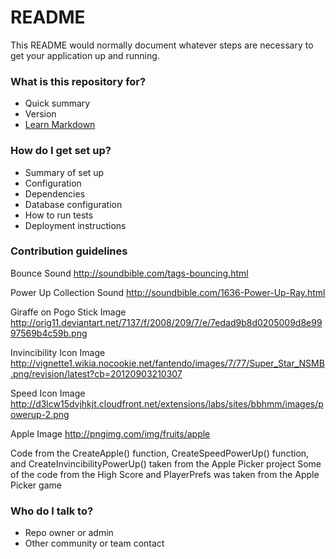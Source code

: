 # README #

This README would normally document whatever steps are necessary to get your application up and running.

### What is this repository for? ###

* Quick summary
* Version
* [Learn Markdown](https://bitbucket.org/tutorials/markdowndemo)

### How do I get set up? ###

* Summary of set up
* Configuration
* Dependencies
* Database configuration
* How to run tests
* Deployment instructions

### Contribution guidelines ###

Bounce Sound
http://soundbible.com/tags-bouncing.html

Power Up Collection Sound
http://soundbible.com/1636-Power-Up-Ray.html

Giraffe on Pogo Stick Image
http://orig11.deviantart.net/7137/f/2008/209/7/e/7edad9b8d0205009d8e9997569b4c59b.png

Invincibility Icon Image
http://vignette1.wikia.nocookie.net/fantendo/images/7/77/Super_Star_NSMB.png/revision/latest?cb=20120903210307

Speed Icon Image
http://d3lcw15dvjhkjt.cloudfront.net/extensions/labs/sites/bbhmm/images/powerup-2.png

Apple Image
http://pngimg.com/img/fruits/apple

Code from the CreateApple() function, CreateSpeedPowerUp() function, and CreateInvincibilityPowerUp() taken from the Apple Picker project
Some of the code from the High Score and PlayerPrefs was taken from the Apple Picker game

### Who do I talk to? ###

* Repo owner or admin
* Other community or team contact